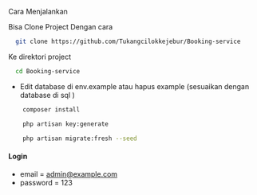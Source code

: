 Cara Menjalankan 

Bisa Clone Project Dengan cara

```bash
  git clone https://github.com/Tukangcilokkejebur/Booking-service
```
Ke direktori project

```bash
  cd Booking-service
```

-   Edit database di env.example atau hapus example (sesuaikan dengan database di sql )

```bash
    composer install
```

```bash
    php artisan key:generate
```

```bash
    php artisan migrate:fresh --seed
```

#### Login

-   email = admin@example.com
-   password = 123
